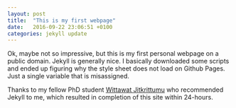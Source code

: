 ```yaml
---
layout: post
title:  "This is my first webpage"
date:   2016-09-22 23:06:51 +0100
categories: jekyll update
---
```


Ok, maybe not so impressive, but this is my first personal webpage on a public domain. Jekyll is generally nice. I basically downloaded some scripts and ended up figuring why the style sheet does not load on Github Pages. Just a single variable that is misassigned. 

Thanks to my fellow PhD student [Wittawat Jitkrittumu](http://wittawat.com/) who recommended Jekyll to me, which resulted in completion of this site within 24-hours.
